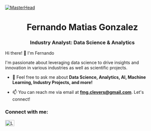 [![MasterHead](https://www.american.edu/spa/data-science/images/datascience-hero.jpg)](https://rishavchanda.io)
<h1 align="center">Fernando Matias Gonzalez</h1>
<h3 align="center">Industry Analyst: Data Science & Analytics</h3>

Hi there! 👋 I'm Fernando
</p>
I'm passionate about leveraging data science to drive insights and innovation in various industries as well as scientific projects.

- 💬 Feel free to ask me about **Data Science, Analytics, AI, Machine Learning, Industry Projects, and more!**
  
- 📫 You can reach me via email at **fmg.clevers@gmail.com**. Let's connect!

<h3 align="left"> Connect with me:</h3>
<p align="left">
<a href="https://linkedin.com/in/fernando-matias-gonzalez" target="_blank"><img align="center" src="https://raw.githubusercontent.com/rahuldkjain/github-profile-readme-generator/master/src/images/icons/Social/linked-in-alt.svg" alt="LinkedIn" height="20" width="30" /></a>
</p>
